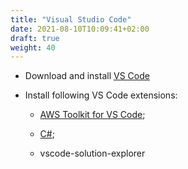 ```yaml
---
title: "Visual Studio Code"
date: 2021-08-10T10:09:41+02:00
draft: true
weight: 40
---
```


- Download and install [VS Code](https://code.visualstudio.com/download)

- Install following VS Code extensions:

  - [AWS Toolkit for VS Code](https://docs.aws.amazon.com/toolkit-for-vscode/latest/userguide/setup-toolkit.html);

  - [C#](https://marketplace.visualstudio.com/items?itemName=ms-vscode.csharp);

  - vscode-solution-explorer
  